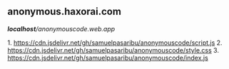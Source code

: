 ## anonymous.haxorai.com
<p><i><b>localhost</b>/anonymouscode.web.app</i></p>
1. <a href="https://cdn.jsdelivr.net/gh/samuelpasaribu/anonymouscode/script.js">https://cdn.jsdelivr.net/gh/samuelpasaribu/anonymouscode/script.js</a>
2. <a href="https://cdn.jsdelivr.net/gh/samuelpasaribu/anonymouscode/style.css">https://cdn.jsdelivr.net/gh/samuelpasaribu/anonymouscode/style.css</a>
3. <a href="https://cdn.jsdelivr.net/gh/samuelpasaribu/anonymouscode/index.js">https://cdn.jsdelivr.net/gh/samuelpasaribu/anonymouscode/index.js</a>
